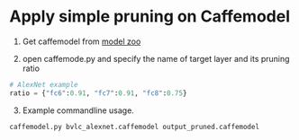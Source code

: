 # Apply simple pruning on Caffemodel

1. Get caffemodel from [model zoo](https://github.com/BVLC/caffe/wiki/Model-Zoo)

2. open caffemode.py and specify the name of target layer and its pruning ratio

```python
# AlexNet example
ratio = {"fc6":0.91, "fc7":0.91, "fc8":0.75}
```

3. Example commandline usage.

```
caffemodel.py bvlc_alexnet.caffemodel output_pruned.caffemodel
```
